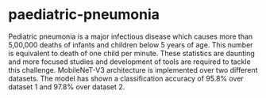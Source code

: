 # paediatric-pneumonia

Pediatric pneumonia is a major infectious disease which causes more than 5,00,000 deaths of infants and children below 5 years of age. This number is equivalent to death of one child per minute. These statistics are daunting and more focused studies and development of tools are required to tackle this challenge. MobileNeT-V3 architecture is implemented over two different datasets. The model has shown a classification accuracy of 95.8% over dataset 1 and 97.8% over dataset 2.
